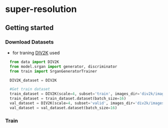 # super-resolution

## Getting started
### Download Datasets
- for traning [DIV2K](https://data.vision.ee.ethz.ch/cvl/DIV2K/) used

```python
  from data import DIV2K
  from model.srgan import generator, discriminator
  from train import SrganGeneratorTrainer

  DIV2K_dataset = DIV2K

  #Get train dataset
  train_dataset = DIV2K(scale=4, subset='train', images_dir='div2k/images', caches_dir='div2k/caches')
  train_dataset = train_dataset.dataset(batch_size=16)
  val_dataset = DIV2K(scale=4, subset='valid', images_dir='div2k/images', caches_dir='div2k/caches')
  val_dataset = val_dataset.dataset(batch_size=16)
```
### Train
